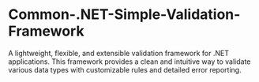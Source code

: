 # Common-.NET-Simple-Validation-Framework
A lightweight, flexible, and extensible validation framework for .NET applications. This framework provides a clean and intuitive way to validate various data types with customizable rules and detailed error reporting.
